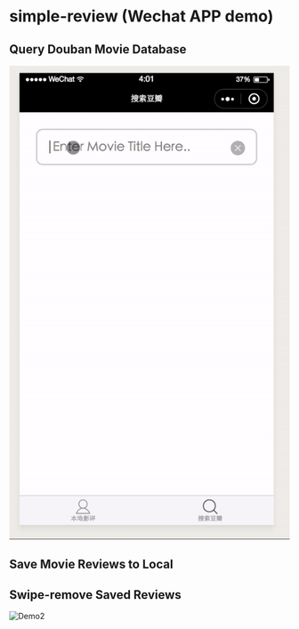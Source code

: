 # simple-review (Wechat APP demo)

## Query Douban Movie Database
![Demo1](https://github.com/tianyinj/simple-review/blob/master/demo1.gif)
## Save Movie Reviews to Local
## Swipe-remove Saved Reviews
![Demo2](https://github.com/tianyinj/simple-review/blob/master/demo2.gif)
